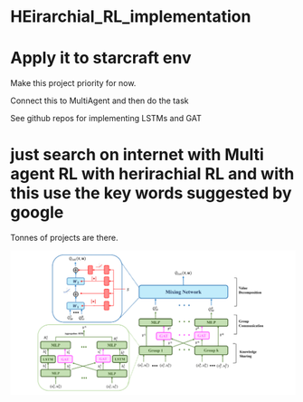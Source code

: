 # HEirarchial_RL_implementation
# Apply it to starcraft env

Make this project priority for now. 

Connect this to MultiAgent and then do the task

See github repos for implementing LSTMs and GAT

# just search on internet with Multi agent RL with herirachial RL and with this use the key words suggested by google 
Tonnes of projects are there.

<img src = "./THGC.png"/>
